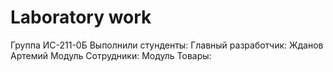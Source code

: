 # Laboratory work 
Группа ИС-211-0Б
Выполнили стунденты:
Главный разработчик: Жданов Артемий
Модуль Сотрудники:
Модуль Товары:
